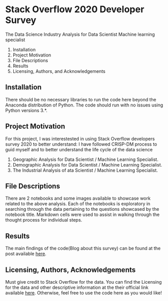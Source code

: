 # Stack Overflow 2020 Developer Survey
The Data Science Industry Analysis for Data Scientist Machine learning specialist

1. Installation
2. Project Motivation
3. File Descriptions
4. Results
5. Licensing, Authors, and Acknowledgements

## Installation
There should be no necessary libraries to run the code here beyond the Anaconda distribution of Python. The code should run with no issues using Python versions 3.*.

## Project Motivation

For this project, I was interestested in using Stack Overflow developers survey 2020 to better understand:
 I have followed CRISP-DM process to guid myself and to better understand the life cycle of the data science

1. Geographic Analysis for Data Scientist / Machine Learning Specialist.
2. Demographic Analysis for Data Scientist / Machine Learning Specialist.
3. The Industrial Analysis of ata Scientist / Machine Learning Specialist.

## File Descriptions

There are 2 notebooks and some images available to showcase work related to the above analysis. Each of the notebooks is exploratory in searching through the data pertaining to the questions showcased by the notebook title. Markdown cells were used to assist in walking through the thought process for individual steps.

## Results

The main findings of the code(Blog about this survey) can be found at the post available [here](https://kshitijjagatkar505.medium.com/2020-data-scientist-industry-analysis-8c951c2384e8).

## Licensing, Authors, Acknowledgements

Must give credit to Stack Overflow for the data. You can find the Licensing for the data and other descriptive information at the their official link available [here](https://insights.stackoverflow.com/survey/2020). Otherwise, feel free to use the code here as you would like!
